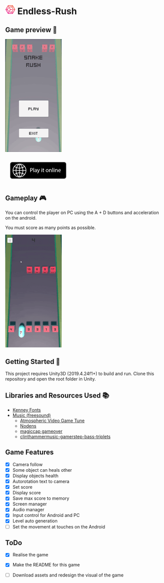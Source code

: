 # [![Game Logo](GitHub/logo/transparent-cube-icon-32.PNG)](https://github.com/Matvei-Fadeev/Endless-Rush) Endless-Rush

## Game preview :movie_camera:
![Game Preview](GitHub/gifs/preview.gif)

[<img alt='Play it online' src='GitHub/badges/play-online-badge.png' width="180px" style="padding:15px"/>](https://simmer.io/@Krecker/snake-rush "Play it online")

## Gameplay :video_game:
You can control the player on PC using the A + D buttons and acceleration on the android.

You must score as many points as possible.

![Game Preview](GitHub/gifs/gameplay.gif)

## Getting Started :traffic_light:
This project requires Unity3D (2019.4.24f1+) to build and run. Clone this repository and open the root folder in Unity.

## Libraries and Resources Used :books:

* [Kenney Fonts](https://www.kenney.nl/assets/kenney-fonts)
* [Music (freesound)](https://freesound.org/)
  * [Atmospheric Video Game Tune](https://freesound.org/people/SRJA_Gaming/sounds/545392/)
  * [Nodens](https://freesound.org/people/axtoncrolley/sounds/172707/)
  * [magiccap gameover](https://freesound.org/people/vanceparley/sounds/412082/)
  * [clinthammermusic-gamerstep-bass-triplets](https://freesound.org/people/Clinthammer/sounds/179511/)

## Game Features
- [X] Camera follow
- [X] Some object can heals other
- [X] Display objects health
- [X] Autorotation text to camera
- [X] Set score
- [X] Display score
- [X] Save max score to memory
- [X] Screen manager
- [X] Audio manager
- [X] Input control for Android and PC
- [X] Level auto generation
- [ ] Set the movement at touches on the Android

## ToDo
- [X] Realise the game
- [X] Make the README for this game

- [ ] Download assets and redesign the visual of the game
